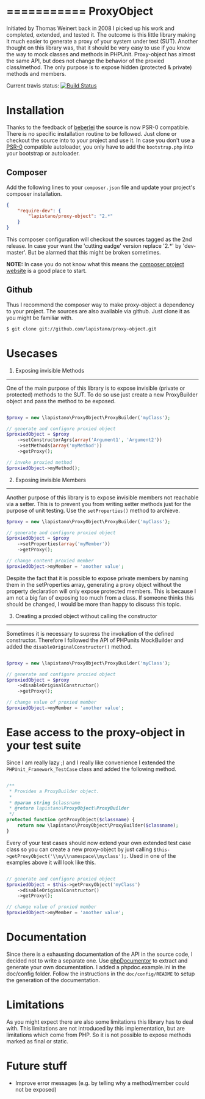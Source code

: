===========
ProxyObject
===========
Initiated by Thomas Weinert back in 2008 I picked up his work and completed, extended, and tested it.
The outcome is this little library making it much easier to generate a proxy of your system under test (SUT).
Another thought on this library was, that it should be very easy to use if you know the way to mock classes and methods
in PHPUnit. Proxy-object has almost the same API, but does not change the behavior of the proxied class/method.
The only purpose is to expose hidden (protected & private) methods and members. 

Current travis status: [![Build Status](https://secure.travis-ci.org/lapistano/proxy-object.png?branch=master)](http://travis-ci.org/lapistano/proxy-object)

Installation
============
Thanks to the feedback of [beberlei](https://github.com/beberlei) the source is now PSR-0 compatible. 
There is no specific installation routine to be followed. Just clone or checkout the source into to your project 
and use it.
In case you don't use a [PSR-0](https://github.com/php-fig/fig-standards/blob/master/accepted/PSR-0.md) compatible autoloader, you only have to add the `bootstrap.php` into your bootstrap or 
autoloader.

Composer
--------
Add the following lines to your `composer.json` file and update your project's composer installation.

```json
{
    "require-dev": {
        "lapistano/proxy-object": "2.*"
    }
}
```

This composer configuration will checkout the sources tagged as the 2nd release. In case your want the 'cutting eadge' version
replace '2.*' by 'dev-master'. But be alarmed that this might be broken sometimes.

**NOTE:**
In case you do not know what this means the [composer project website](http://getcomposer.org) is a good place to start.


Github
------
Thus I recommend the composer way to make proxy-object a dependency to your project. 
The sources are also available via github. Just clone it as you might be familiar with.

```bash
$ git clone git://github.com/lapistano/proxy-object.git
```

Usecases
========

1. Exposing invisible Methods
-----------------------------
One of the main purpose of this library is to expose invisible (private or protected) methods to the SUT. 
To do so use just create a new ProxyBuilder object and pass the method to be exposed.

```php

$proxy = new \lapistano\ProxyObject\ProxyBuilder('myClass');

// generate and configure proxied object
$proxiedObject = $proxy
    ->setConstructorAgrs(array('Argument1', 'Argument2'))
    ->setMethods(array('myMethod'))
    ->getProxy();

// invoke proxied method
$proxiedObject->myMethod();

```

2. Exposing invisible Members
-----------------------------
Another purpose of this library is to expose invisible members not reachable via a setter. This is to prevent you 
from writing setter methods just for the purpose of unit testing. 
Use the `setProperties()` method to archieve.

```php
$proxy = new \lapistano\ProxyObject\ProxyBuilder('myClass');

// generate and configure proxied object
$proxiedObject = $proxy
    ->setProperties(array('myMember'))
    ->getProxy();

// change content proxied member
$proxiedObject->myMember = 'another value';

```

Despite the fact that it is possible to expose private members by naming them in the setProperties array, generating a 
proxy object without the property declaration will only expose protected members. This is because I am not a big fan of 
exposing too much from a class. If someone thinks this should be changed, I would be more than happy to discuss this topic. 

3. Creating a proxied object without calling the constructor
------------------------------------------------------------
Sometimes it is necessary to supress the invokation of the defined constructor. 
Therefore I followed the API of PHPunits MockBuilder and added the `disableOriginalConstructor()` method.

```php

$proxy = new \lapistano\ProxyObject\ProxyBuilder('myClass');

// generate and configure proxied object
$proxiedObject = $proxy
    ->disableOriginalConstructor()
    ->getProxy();

// change value of proxied member
$proxiedObject->myMember = 'another value';

```

Ease access to the proxy-object in your test suite
===================================================
Since I am really lazy ;) and I really like convenience I extended the `PHPUnit_Framework_TestCase` class and 
added the following method.

```php

/**
 * Provides a ProxyBuilder object.
 *
 * @param string $classname
 * @return lapistano\ProxyObject\ProxyBuilder
 */
protected function getProxyObject($classname) {
    return new \lapistano\ProxyObject\ProxyBuilder($classname);
}

```

Every of your test cases should now extend your own extended test case class so you can create a new proxy-object 
by just calling `$this->getProxyObject('\\my\\namespace\\myclass');`. Used in one of the examples above it will look like this.

```php

// generate and configure proxied object
$proxiedObject = $this->getProxyObject('myClass')
    ->disableOriginalConstructor()
    ->getProxy();

// change value of proxied member
$proxiedObject->myMember = 'another value';

```


Documentation
=============
Since there is a exhausting documentation of the API in the source code, I decided not to write a separate one.
Use [phpDocumentor](http://phpdoc.org) to extract and generate your own documentation. 
I added a phpdoc.example.ini in the doc/config folder. Follow the instructions in the `doc/config/README` to setup 
the generation of the documentation.

Limitations
===========
As you might expect there are also some limitations this library has to deal with. This limitations are not introduced
by this implementation, but are limitations which come from PHP. So it is not possible to expose methods marked as 
final or static.

Future stuff
============
- Improve error messages (e.g. by telling why a method/member could not be exposed)
